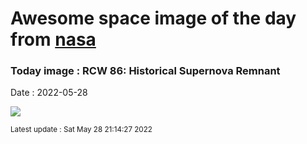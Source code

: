 
# Awesome space image of the day from [nasa](https://api.nasa.gov/)

### Today image : RCW 86: Historical Supernova Remnant

Date : 2022-05-28


![](https://apod.nasa.gov/apod/image/2205/RCW86_MP1024.jpg)

<small>Latest update : Sat May 28 21:14:27 2022</small>


